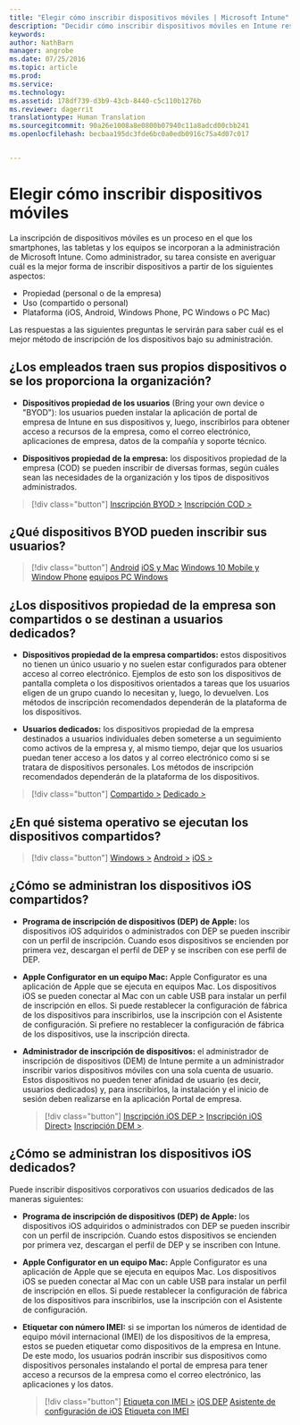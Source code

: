 ```yaml
---
title: "Elegir cómo inscribir dispositivos móviles | Microsoft Intune"
description: "Decidir cómo inscribir dispositivos móviles en Intune respondiendo a unas preguntas sencillas"
keywords: 
author: NathBarn
manager: angrobe
ms.date: 07/25/2016
ms.topic: article
ms.prod: 
ms.service: 
ms.technology: 
ms.assetid: 178df739-d3b9-43cb-8440-c5c110b1276b
ms.reviewer: dagerrit
translationtype: Human Translation
ms.sourcegitcommit: 90a26e1008a8e0800b07940c11a8adcd00cbb241
ms.openlocfilehash: becbaa195dc3fde6bc0a0edb0916c75a4d07c017


---
```


# Elegir cómo inscribir dispositivos móviles

La inscripción de dispositivos móviles es un proceso en el que los smartphones, las tabletas y los equipos se incorporan a la administración de Microsoft Intune. Como administrador, su tarea consiste en averiguar cuál es la mejor forma de inscribir dispositivos a partir de los siguientes aspectos:

 -  Propiedad (personal o de la empresa)
 -  Uso (compartido o personal)
 -  Plataforma (iOS, Android, Windows Phone, PC Windows o PC Mac)

Las respuestas a las siguientes preguntas le servirán para saber cuál es el mejor método de inscripción de los dispositivos bajo su administración.

## **¿Los empleados traen sus propios dispositivos o se los proporciona la organización?**

  - **Dispositivos propiedad de los usuarios** (Bring your own device o "BYOD"): los usuarios pueden instalar la aplicación de portal de empresa de Intune en sus dispositivos y, luego, inscribirlos para obtener acceso a recursos de la empresa, como el correo electrónico, aplicaciones de empresa, datos de la compañía y soporte técnico.  

  - **Dispositivos propiedad de la empresa:** los dispositivos propiedad de la empresa (COD) se pueden inscribir de diversas formas, según cuáles sean las necesidades de la organización y los tipos de dispositivos administrados.

> [!div class="button"]
[Inscripción BYOD >](#what-byod-devices-can-your-users-enroll)   [Inscripción COD >](#are-your-company-owned-devices-shared-or-do-they-have-dedicated-users)

## **¿Qué dispositivos BYOD pueden inscribir sus usuarios?**

> [!div class="button"]
[Android](/intune/deploy-use/set-up-android-management-with-microsoft-intune) [iOS y Mac](/intune/deploy-use/set-up-ios-and-mac-management-with-microsoft-intune) [Windows 10 Mobile y Window Phone](/intune/deploy-use/set-up-windows-phone-management-with-microsoft-intune) [equipos PC Windows](/intune/deploy-use/set-up-windows-device-management-with-microsoft-intune)

## **¿Los dispositivos propiedad de la empresa son compartidos o se destinan a usuarios dedicados?**

- **Dispositivos propiedad de la empresa compartidos:** estos dispositivos no tienen un único usuario y no suelen estar configurados para obtener acceso al correo electrónico. Ejemplos de esto son los dispositivos de pantalla completa o los dispositivos orientados a tareas que los usuarios eligen de un grupo cuando lo necesitan y, luego, lo devuelven. Los métodos de inscripción recomendados dependerán de la plataforma de los dispositivos.

- **Usuarios dedicados:** los dispositivos propiedad de la empresa destinados a usuarios individuales deben someterse a un seguimiento como activos de la empresa y, al mismo tiempo, dejar que los usuarios puedan tener acceso a los datos y al correo electrónico como si se tratara de dispositivos personales. Los métodos de inscripción recomendados dependerán de la plataforma de los dispositivos.

> [!div class="button"]
[Compartido >](#what-operating-system-are-your-shared-devices-running)   [Dedicado >](#how-will-you-manage-dedicated-ios-devices)


## **¿En qué sistema operativo se ejecutan los dispositivos compartidos?**

  > [!div class="button"]
  [Windows >](/intune/deploy-use/enroll-corporate-owned-devices-with-the-device-enrollment-manager-in-microsoft-intune) [Android >](/intune/deploy-use/enroll-corporate-owned-devices-with-the-device-enrollment-manager-in-microsoft-intune) [iOS >](#how-will-you-manage-shared-ios-devices)

## **¿Cómo se administran los dispositivos iOS compartidos?**

- **Programa de inscripción de dispositivos (DEP) de Apple:** los dispositivos iOS adquiridos o administrados con DEP se pueden inscribir con un perfil de inscripción. Cuando esos dispositivos se encienden por primera vez, descargan el perfil de DEP y se inscriben con ese perfil de DEP.

- **Apple Configurator en un equipo Mac:** Apple Configurator es una aplicación de Apple que se ejecuta en equipos Mac. Los dispositivos iOS se pueden conectar al Mac con un cable USB para instalar un perfil de inscripción en ellos. Si puede restablecer la configuración de fábrica de los dispositivos para inscribirlos, use la inscripción con el Asistente de configuración. Si prefiere no restablecer la configuración de fábrica de los dispositivos, use la inscripción directa.

- **Administrador de inscripción de dispositivos:** el administrador de inscripción de dispositivos (DEM) de Intune permite a un administrador inscribir varios dispositivos móviles con una sola cuenta de usuario. Estos dispositivos no pueden tener afinidad de usuario (es decir, usuarios dedicados) y, para inscribirlos, la instalación y el inicio de sesión deben realizarse en la aplicación Portal de empresa.

  > [!div class="button"]
  [Inscripción iOS DEP >](/intune/deploy-use/ios-device-enrollment-program-in-microsoft-intune) [Inscripción iOS Direct>](/intune/deploy-use/ios-direct-enrollment-in-microsoft-intune)  [Inscripción DEM >](/intune/deploy-use/enroll-corporate-owned-devices-with-the-device-enrollment-manager-in-microsoft-intune).

## **¿Cómo se administran los dispositivos iOS dedicados?**

Puede inscribir dispositivos corporativos con usuarios dedicados de las maneras siguientes:

- **Programa de inscripción de dispositivos (DEP) de Apple:** los dispositivos iOS adquiridos o administrados con DEP se pueden inscribir con un perfil de inscripción. Cuando estos dispositivos se encienden por primera vez, descargan el perfil de DEP y se inscriben con Intune.

- **Apple Configurator en un equipo Mac:** Apple Configurator es una aplicación de Apple que se ejecuta en equipos Mac. Los dispositivos iOS se pueden conectar al Mac con un cable USB para instalar un perfil de inscripción en ellos. Si puede restablecer la configuración de fábrica de los dispositivos para inscribirlos, use la inscripción con el Asistente de configuración.

- **Etiquetar con número IMEI:** si se importan los números de identidad de equipo móvil internacional (IMEI) de los dispositivos de la empresa, estos se pueden etiquetar como dispositivos de la empresa en Intune. De este modo, los usuarios podrán inscribir sus dispositivos como dispositivos personales instalando el portal de empresa para tener acceso a recursos de la empresa como el correo electrónico, las aplicaciones y los datos.

  > [!div class="button"]
  [Etiqueta con IMEI >](/intune/deploy-use/specify-corporate-owned-devices-with-international-mobile-equipment-identity-imei-numbers) [iOS DEP](/intune/deploy-use/ios-device-enrollment-program-in-microsoft-intune) [Asistente de configuración de iOS](/intune/deploy-use/ios-setup-assistant-enrollment-in-microsoft-intune) [Etiqueta con IMEI](/intune/deploy-use/specify-corporate-owned-devices-with-international-mobile-equipment-identity-imei-numbers)



<!--HONumber=Aug16_HO2-->


